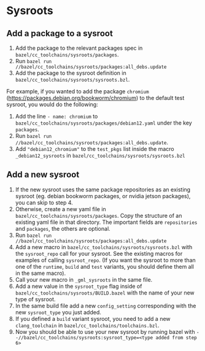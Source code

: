 # Sysroots

## Add a package to a sysroot

1. Add the package to the relevant packages spec in `bazel/cc_toolchains/sysroots/packages`.
2. Run `bazel run //bazel/cc_toolchains/sysroots/packages:all_debs.update`
3. Add the package to the sysroot definition in `bazel/cc_toolchains/sysroots/sysroots.bzl`.

For example, if you wanted to add the package `chromium` (<https://packages.debian.org/bookworm/chromium>) to the default test sysroot, you would do the following:
1. Add the line `- name: chromium` to `bazel/cc_toolchains/sysroots/packages/debian12.yaml` under the key `packages`.
2. Run `bazel run //bazel/cc_toolchains/sysroots/packages:all_debs.update`.
3. Add `"debian12_chromium"` to the `test_pkgs` list inside the macro `_debian12_sysroots` in `bazel/cc_toolchains/sysroots/sysroots.bzl`

## Add a new sysroot

1. If the new sysroot uses the same package repositories as an existing sysroot (eg. debian bookworm packages, or nvidia jetson packages), you can skip to step 4.
1. Otherwise, create a new yaml file in `bazel/cc_toolchains/sysroots/packages`. Copy the structure of an existing yaml file in that directory. The important fields are `repositories` and `packages`, the others are optional.
1. Run `bazel run //bazel/cc_toolchains/sysroots/packages:all_debs.update`
1. Add a new macro in `bazel/cc_toolchains/sysroots/sysroots.bzl` with the `sysroot_repo` call for your sysroot. See the existing macros for examples of calling `sysroot_repo`. (If you want the sysroot to more than one of the `runtime`, `build` and `test` variants, you should define them all in the same macro).
1. Call your new macro in `_gml_sysroots` in the same file.
1. Add a new value in the `sysroot_type` flag inside of `bazel/cc_toolchains/sysroots/BUILD.bazel` with the name of your new type of sysroot.
1. In the same build file add a new `config_setting` corresponding with the new `sysroot_type` you just added.
1. If you defined a `build` variant sysroot, you need to add a new `clang_toolchain` in `bazel/cc_toolchains/toolchains.bzl`.
1. Now you should be able to use your new sysroot by running bazel with `--//bazel/cc_toolchains/sysroots:sysroot_type=<type added from step 6>`
